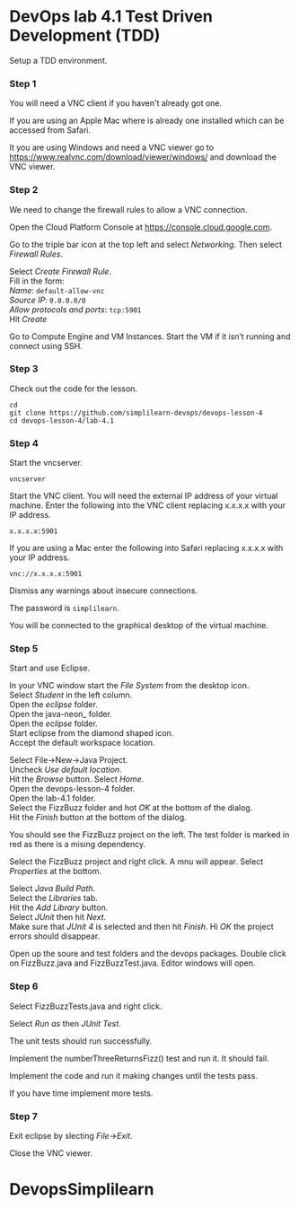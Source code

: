 # DevOps lab 4.1 Test Driven Development (TDD)

Setup a TDD environment.

### Step 1

You will need a VNC client if you haven't already got one.

If you are using an Apple Mac where is already one installed which can be
accessed from Safari.

It you are using Windows and need a VNC viewer go to https://www.realvnc.com/download/viewer/windows/ and download the VNC viewer.

### Step 2

We need to change the firewall rules to allow a VNC connection.

Open the Cloud Platform Console at https://console.cloud.google.com.

Go to the triple bar icon at the top left and select _Networking_. Then select _Firewall Rules_.

Select _Create Firewall Rule_.  
Fill in the form:  
_Name_: `default-allow-vnc`  
_Source IP_: `0.0.0.0/0`  
_Allow protocols and ports_: `tcp:5901`  
Hit _Create_

Go to Compute Engine and VM Instances. Start the VM if it isn’t running and connect using SSH.

### Step 3

Check out the code for the lesson.

`cd`  
`git clone https://github.com/simplilearn-devops/devops-lesson-4`  
`cd devops-lesson-4/lab-4.1`  

### Step 4

Start the vncserver.

`vncserver`  

Start the VNC client. You will need the external IP address of your virtual machine. Enter the following into the VNC client replacing x.x.x.x with your IP address.

`x.x.x.x:5901`  

If you are using a Mac enter the following into Safari replacing x.x.x.x with your IP address.

`vnc://x.x.x.x:5901`  

Dismiss any warnings about insecure connections.

The password is `simplilearn`.

You will be connected to the graphical desktop of the virtual machine.

### Step 5

Start and use Eclipse.

In your VNC window start the _File System_ from the desktop icon.  
Select _Student_ in the left column.  
Open the _eclipse_ folder.  
Open the java-neon_ folder.  
Open the _eclipse_ folder.  
Start eclipse from the diamond shaped icon.  
Accept the default workspace location.

Select File->New->Java Project.  
Uncheck _Use default location_.  
Hit the _Browse_ button.
Select _Home_.  
Open the devops-lesson-4 folder.  
Open the lab-4.1 folder.  
Select the FizzBuzz folder and hot _OK_ at the bottom of the dialog.  
Hit the _Finish_ button at the bottom of the dialog.  

You should see the FizzBuzz project on the left. The test folder is marked in red as there is a mising dependency.

Select the FizzBuzz project and right click. A mnu will appear. Select _Properties_ at the bottom.

Select _Java Build Path_.  
Select the _Libraries_ tab.  
Hit the _Add Library_ button.  
Select _JUnit_ then hit _Next_.  
Make sure that _JUnit 4_ is selected and then hit _Finish_.
Hi _OK_ the project errors should disappear.

Open up the soure and test folders and the devops packages.
Double click on FizzBuzz.java and FizzBuzzTest.java. Editor windows will open.

### Step 6

Select FizzBuzzTests.java and right click.  

Select _Run as_ then _JUnit Test_.

The unit tests should run successfully.

Implement the numberThreeReturnsFizz() test and run it. It should fail.

Implement the code and run it making changes until the tests pass.

If you have time implement more tests.

### Step 7

Exit eclipse by slecting _File_->_Exit_.

Close the VNC viewer.
# DevopsSimplilearn
